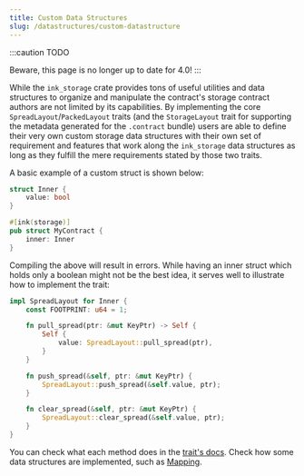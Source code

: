 ```yaml
---
title: Custom Data Structures
slug: /datastructures/custom-datastructure
---
```


:::caution
TODO

Beware, this page is no longer up to date for 4.0!
:::

While the `ink_storage` crate provides tons of useful utilities and data structures to organize and manipulate the contract's storage contract authors are not limited by its capabilities. By implementing the core `SpreadLayout`/`PackedLayout` traits (and the `StorageLayout` trait for supporting the metadata generated for the `.contract` bundle) users are able to define their very own custom storage data structures with their own set of requirement and features that work along the `ink_storage` data structures as long as they fulfill the mere requirements stated by those two traits.

A basic example of a custom struct is shown below:

``` rust
struct Inner {
    value: bool
}

#[ink(storage)]
pub struct MyContract {
    inner: Inner
}
```

Compiling the above will result in errors. While having an inner struct which holds only a boolean might not be the best idea, it serves well to illustrate how to implement the trait:

``` rust
impl SpreadLayout for Inner {
    const FOOTPRINT: u64 = 1;

    fn pull_spread(ptr: &mut KeyPtr) -> Self {
        Self {
            value: SpreadLayout::pull_spread(ptr),
        }
    }

    fn push_spread(&self, ptr: &mut KeyPtr) {
        SpreadLayout::push_spread(&self.value, ptr);
    }

    fn clear_spread(&self, ptr: &mut KeyPtr) {
        SpreadLayout::clear_spread(&self.value, ptr);
    }
}

```

You can check what each method does in the [trait's docs](https://docs.rs/ink_storage/4.0.0-beta/ink_storage/traits/trait.SpreadLayout.html). Check how some data structures are implemented, such as [Mapping](https://docs.rs/ink_storage/4.0.0-beta/src/ink_storage/lazy/mapping.rs.html#113).
